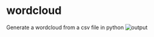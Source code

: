 # wordcloud
Generate a wordcloud from a csv file in python
![output](https://user-images.githubusercontent.com/49840357/192753222-801c2de7-8c57-41b9-969e-2dd6859bd479.png)

